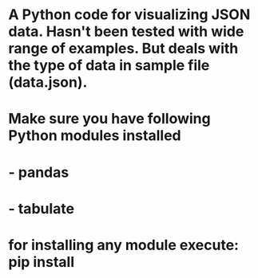 # A Python code for visualizing JSON data. Hasn't been tested with wide range of examples. But deals with the type of data in sample file (data.json).

# Make sure you have following Python modules installed
# - pandas 
# - tabulate
# for installing any module execute: pip install <module-name>
